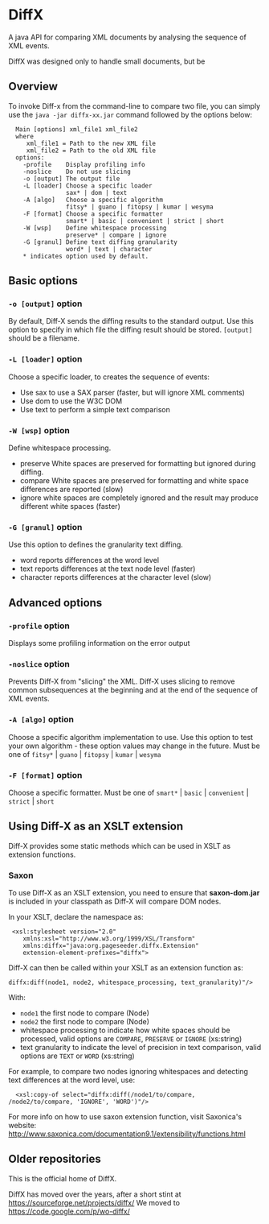 # DiffX

A java API for comparing XML documents by analysing the sequence of XML events.

DiffX was designed only to handle small documents, but be

## Overview

To invoke Diff-x from the command-line to compare two file, you can simply use the `java -jar diffx-xx.jar` command 
followed by the options below:
```
  Main [options] xml_file1 xml_file2
  where
     xml_file1 = Path to the new XML file
     xml_file2 = Path to the old XML file
  options:
    -profile    Display profiling info
    -noslice    Do not use slicing
    -o [output] The output file
    -L [loader] Choose a specific loader
                sax* | dom | text
    -A [algo]   Choose a specific algorithm
                fitsy* | guano | fitopsy | kumar | wesyma
    -F [format] Choose a specific formatter
                smart* | basic | convenient | strict | short
    -W [wsp]    Define whitespace processing
                preserve* | compare | ignore
    -G [granul] Define text diffing granularity
                word* | text | character
    * indicates option used by default.
```

## Basic options

### `-o [output]` option

By default, Diff-X sends the diffing results to the standard output. 
Use this option to specify in which file the diffing result should be stored. `[output]` should be a filename.

### `-L [loader]` option

Choose a specific loader, to creates the sequence of events:

 * Use sax to use a SAX parser (faster, but will ignore XML comments)
 * Use dom to use the W3C DOM
 * Use text to perform a simple text comparison

### `-W [wsp]` option

Define whitespace processing.

 * preserve White spaces are preserved for formatting but ignored during diffing.
 * compare White spaces are preserved for formatting and white space differences are reported (slow)
 * ignore white spaces are completely ignored and the result may produce different white spaces (faster)

### `-G [granul]` option

Use this option to defines the granularity text diffing.

 * word reports differences at the word level
 * text reports differences at the text node level (faster)
 * character reports differences at the character level (slow)

## Advanced options

### `-profile` option

Displays some profiling information on the error output

### `-noslice` option

Prevents Diff-X from "slicing" the XML. Diff-X uses slicing to remove common subsequences at the beginning and at the end of the sequence of XML events.

### `-A [algo]` option

Choose a specific algorithm implementation to use. 
Use this option to test your own algorithm - these option values may change in the future. Must be one of `fitsy*` | `guano` | `fitopsy` | `kumar` | `wesyma`

### `-F [format]` option
Choose a specific formatter. Must be one of `smart*` | `basic` | `convenient` | `strict` | `short`

## Using Diff-X as an XSLT extension

Diff-X provides some static methods which can be used in XSLT as extension functions.

### Saxon

To use Diff-X as an XSLT extension, you need to ensure that **saxon-dom.jar** is included in your classpath as 
Diff-X will compare DOM nodes.

In your XSLT, declare the namespace as:

```
 <xsl:stylesheet version="2.0" 
    xmlns:xsl="http://www.w3.org/1999/XSL/Transform"
    xmlns:diffx="java:org.pageseeder.diffx.Extension"
    extension-element-prefixes="diffx">
```

Diff-X can then be called within your XSLT as an extension function as:

```
diffx:diff(node1, node2, whitespace_processing, text_granularity)"/>
```

With:
 * `node1` the first node to compare (Node)
 * `node2` the first node to compare (Node)
 * whitespace processing to indicate how white spaces should be processed, valid options are `COMPARE`, `PRESERVE` or `IGNORE` (xs:string)
 * text granularity to indicate the level of precision in text comparison, valid options are `TEXT` or `WORD` (xs:string)

For example, to compare two nodes ignoring whitespaces and detecting text differences at the word level, use:

```
  <xsl:copy-of select="diffx:diff(/node1/to/compare, /node2/to/compare, 'IGNORE', 'WORD')"/>
```

For more info on how to use saxon extension function, visit Saxonica's website: 
http://www.saxonica.com/documentation9.1/extensibility/functions.html


## Older repositories

This is the official home of DiffX.

DiffX has moved over the years, after a short stint at https://sourceforge.net/projects/diffx/
We moved to https://code.google.com/p/wo-diffx/
